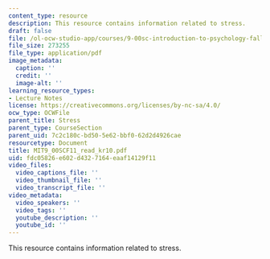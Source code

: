 ```yaml
---
content_type: resource
description: This resource contains information related to stress.
draft: false
file: /ol-ocw-studio-app/courses/9-00sc-introduction-to-psychology-fall-2011/fdc05826e602d4327164eaaf14129f11_MIT9_00SCF11_read_kr10.pdf
file_size: 273255
file_type: application/pdf
image_metadata:
  caption: ''
  credit: ''
  image-alt: ''
learning_resource_types:
- Lecture Notes
license: https://creativecommons.org/licenses/by-nc-sa/4.0/
ocw_type: OCWFile
parent_title: Stress
parent_type: CourseSection
parent_uid: 7c2c180c-bd50-5e62-bbf0-62d2d4926cae
resourcetype: Document
title: MIT9_00SCF11_read_kr10.pdf
uid: fdc05826-e602-d432-7164-eaaf14129f11
video_files:
  video_captions_file: ''
  video_thumbnail_file: ''
  video_transcript_file: ''
video_metadata:
  video_speakers: ''
  video_tags: ''
  youtube_description: ''
  youtube_id: ''
---
```

This resource contains information related to stress.